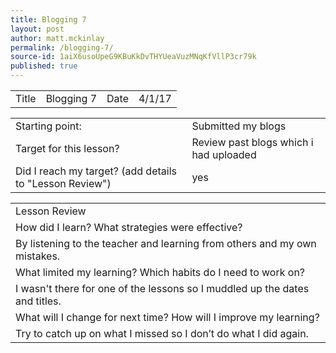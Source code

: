```yaml
---
title: Blogging 7
layout: post
author: matt.mckinlay
permalink: /blogging-7/
source-id: 1aiX6usoUpeG9KBuKkDvTHYUeaVuzMNqKfVllP3cr79k
published: true
---
```

<table>
  <tr>
    <td>Title</td>
    <td>Blogging 7</td>
    <td>Date</td>
    <td>4/1/17</td>
  </tr>
</table>


<table>
  <tr>
    <td>Starting point:</td>
    <td>Submitted my blogs</td>
  </tr>
  <tr>
    <td>Target for this lesson?</td>
    <td>Review past blogs which i had uploaded</td>
  </tr>
  <tr>
    <td>Did I reach my target? 
(add details to "Lesson Review")</td>
    <td>yes</td>
  </tr>
</table>


<table>
  <tr>
    <td>Lesson Review</td>
  </tr>
  <tr>
    <td>How did I learn? What strategies were effective? </td>
  </tr>
  <tr>
    <td>By listening to the teacher and learning from others and my own mistakes.</td>
  </tr>
  <tr>
    <td>What limited my learning? Which habits do I need to work on? </td>
  </tr>
  <tr>
    <td>I wasn't there for one of the lessons so I muddled up the dates and titles.</td>
  </tr>
  <tr>
    <td>What will I change for next time? How will I improve my learning?</td>
  </tr>
  <tr>
    <td>Try to catch up on what I missed so I don’t do what I did again.</td>
  </tr>
</table>


